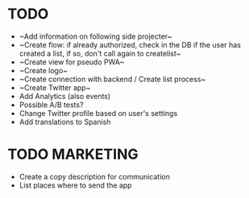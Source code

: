 TODO
=======

* ~Add information on following side projecter~
* ~Create flow: if already authorized, check in the DB if the user has created a list, if so, don't call again to createlist~
* ~Create view for pseudo PWA~
* ~Create logo~
* ~Create connection with backend / Create list process~
* ~Create Twitter app~
* Add Analytics (also events)
* Possible A/B tests?
* Change Twitter profile based on user's settings
* Add translations to Spanish


TODO MARKETING
========
* Create a copy description for communication
* List places where to send the app